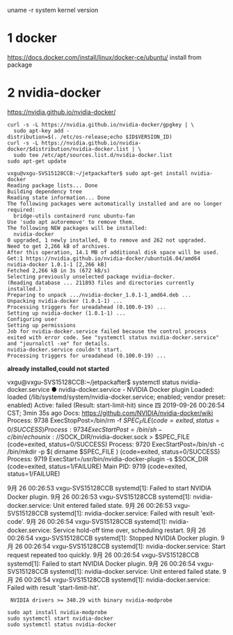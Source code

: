 uname -r system kernel version

# 1 docker 
https://docs.docker.com/install/linux/docker-ce/ubuntu/   install from package 

# 2 nvidia-docker
https://nvidia.github.io/nvidia-docker/
```
curl -s -L https://nvidia.github.io/nvidia-docker/gpgkey | \
  sudo apt-key add -
distribution=$(. /etc/os-release;echo $ID$VERSION_ID)
curl -s -L https://nvidia.github.io/nvidia-docker/$distribution/nvidia-docker.list | \
  sudo tee /etc/apt/sources.list.d/nvidia-docker.list
sudo apt-get update
```
```
vxgu@vxgu-SVS15128CCB:~/jetpackafter$ sudo apt-get install nvidia-docker
Reading package lists... Done
Building dependency tree       
Reading state information... Done
The following packages were automatically installed and are no longer required:
  bridge-utils containerd runc ubuntu-fan
Use 'sudo apt autoremove' to remove them.
The following NEW packages will be installed:
  nvidia-docker
0 upgraded, 1 newly installed, 0 to remove and 262 not upgraded.
Need to get 2,266 kB of archives.
After this operation, 14.1 MB of additional disk space will be used.
Get:1 https://nvidia.github.io/nvidia-docker/ubuntu16.04/amd64  nvidia-docker 1.0.1-1 [2,266 kB]
Fetched 2,266 kB in 3s (672 kB/s)        
Selecting previously unselected package nvidia-docker.
(Reading database ... 211893 files and directories currently installed.)
Preparing to unpack .../nvidia-docker_1.0.1-1_amd64.deb ...
Unpacking nvidia-docker (1.0.1-1) ...
Processing triggers for ureadahead (0.100.0-19) ...
Setting up nvidia-docker (1.0.1-1) ...
Configuring user
Setting up permissions
Job for nvidia-docker.service failed because the control process exited with error code. See "systemctl status nvidia-docker.service" and "journalctl -xe" for details.
nvidia-docker.service couldn't start.
Processing triggers for ureadahead (0.100.0-19) ...
```
**already installed,could not started**

vxgu@vxgu-SVS15128CCB:~/jetpackafter$ systemctl status nvidia-docker.service
● nvidia-docker.service - NVIDIA Docker plugin
   Loaded: loaded (/lib/systemd/system/nvidia-docker.service; enabled; vendor preset: enabled)
   Active: failed (Result: start-limit-hit) since 四 2019-09-26 00:26:54 CST; 3min 35s ago
     Docs: https://github.com/NVIDIA/nvidia-docker/wiki
  Process: 9738 ExecStopPost=/bin/rm -f $SPEC_FILE (code=exited, status=0/SUCCESS)
  Process: 9734 ExecStartPost=/bin/sh -c /bin/echo unix://$SOCK_DIR/nvidia-docker.sock > $SPEC_FILE (code=exited, status=0/SUCCESS)
  Process: 9720 ExecStartPost=/bin/sh -c /bin/mkdir -p $( dirname $SPEC_FILE ) (code=exited, status=0/SUCCESS)
  Process: 9719 ExecStart=/usr/bin/nvidia-docker-plugin -s $SOCK_DIR (code=exited, status=1/FAILURE)
 Main PID: 9719 (code=exited, status=1/FAILURE)

9月 26 00:26:53 vxgu-SVS15128CCB systemd[1]: Failed to start NVIDIA Docker plugin.
9月 26 00:26:53 vxgu-SVS15128CCB systemd[1]: nvidia-docker.service: Unit entered failed state.
9月 26 00:26:53 vxgu-SVS15128CCB systemd[1]: nvidia-docker.service: Failed with result 'exit-code'.
9月 26 00:26:54 vxgu-SVS15128CCB systemd[1]: nvidia-docker.service: Service hold-off time over, scheduling restart.
9月 26 00:26:54 vxgu-SVS15128CCB systemd[1]: Stopped NVIDIA Docker plugin.
9月 26 00:26:54 vxgu-SVS15128CCB systemd[1]: nvidia-docker.service: Start request repeated too quickly.
9月 26 00:26:54 vxgu-SVS15128CCB systemd[1]: Failed to start NVIDIA Docker plugin.
9月 26 00:26:54 vxgu-SVS15128CCB systemd[1]: nvidia-docker.service: Unit entered failed state.
9月 26 00:26:54 vxgu-SVS15128CCB systemd[1]: nvidia-docker.service: Failed with result 'start-limit-hit'.

```request of nvidia-docker
 NVIDIA drivers >= 340.29 with binary nvidia-modprobe 
 
sudo apt install nvidia-modprobe
sudo systemctl start nvidia-docker
sudo systemctl status nvidia-docker
```


